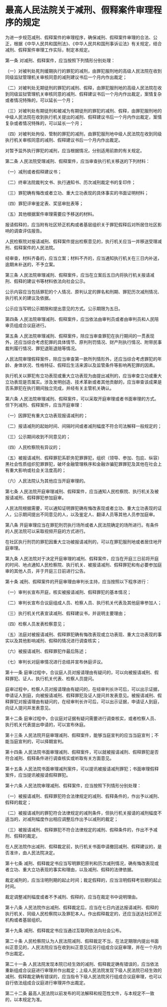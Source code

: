 # 最高人民法院关于减刑、假释案件审理程序的规定

<!-- INFO END -->

为进一步规范减刑、假释案件的审理程序，确保减刑、假释案件审理的合法、公正，根据《中华人民共和国刑法》、《中华人民共和国刑事诉讼法》有关规定，结合减刑、假释案件审理工作实际，制定本规定。

第一条 对减刑、假释案件，应当按照下列情形分别处理：

（一）对被判处死刑缓期执行的罪犯的减刑，由罪犯服刑地的高级人民法院在收到同级监狱管理机关审核同意的减刑建议书后一个月内作出裁定；

（二）对被判处无期徒刑的罪犯的减刑、假释，由罪犯服刑地的高级人民法院在收到同级监狱管理机关审核同意的减刑、假释建议书后一个月内作出裁定，案情复杂或者情况特殊的，可以延长一个月；

（三）对被判处有期徒刑和被减为有期徒刑的罪犯的减刑、假释，由罪犯服刑地的中级人民法院在收到执行机关提出的减刑、假释建议书后一个月内作出裁定，案情复杂或者情况特殊的，可以延长一个月；

（四）对被判处拘役、管制的罪犯的减刑，由罪犯服刑地中级人民法院在收到同级执行机关审核同意的减刑、假释建议书后一个月内作出裁定。

对暂予监外执行罪犯的减刑，应当根据情况，分别适用前款的有关规定。

第二条 人民法院受理减刑、假释案件，应当审查执行机关移送的下列材料：

（一）减刑或者假释建议书；

（二）终审法院裁判文书、执行通知书、历次减刑裁定书的复印件；

（三）罪犯确有悔改或者立功、重大立功表现的具体事实的书面证明材料；

（四）罪犯评审鉴定表、奖惩审批表等；

（五）其他根据案件审理需要应予移送的材料。

报请假释的，应当附有社区矫正机构或者基层组织关于罪犯假释后对所居住社区影响的调查评估报告。

人民检察院对报请减刑、假释案件提出检察意见的，执行机关应当一并移送受理减刑、假释案件的人民法院。

经审查，材料齐备的，应当立案；材料不齐的，应当通知执行机关在三日内补送，逾期未补送的，不予立案。

第三条 人民法院审理减刑、假释案件，应当在立案后五日内将执行机关报请减刑、假释的建议书等材料依法向社会公示。

公示内容应当包括罪犯的个人情况、原判认定的罪名和刑期、罪犯历次减刑情况、执行机关的建议及依据。

公示应当写明公示期限和提出意见的方式。公示期限为五日。

第四条 人民法院审理减刑、假释案件，应当依法由审判员或者由审判员和人民陪审员组成合议庭进行。

第五条 人民法院审理减刑、假释案件，除应当审查罪犯在执行期间的一贯表现外，还应当综合考虑犯罪的具体情节、原判刑罚情况、财产刑执行情况、附带民事裁判履行情况、罪犯退赃退赔等情况。

人民法院审理假释案件，除应当审查第一款所列情形外，还应当综合考虑罪犯的年龄、身体状况、性格特征、假释后生活来源以及监管条件等影响再犯罪的因素。

执行机关以罪犯有立功表现或重大立功表现为由提出减刑的，应当审查立功或重大立功表现是否属实。涉及发明创造、技术革新或者其他贡献的，应当审查该成果是否系罪犯在执行期间独立完成，并经有关主管机关确认。

第六条 人民法院审理减刑、假释案件，可以采取开庭审理或者书面审理的方式。但下列减刑、假释案件，应当开庭审理：

（一）因罪犯有重大立功表现报请减刑的；

（二）报请减刑的起始时间、间隔时间或者减刑幅度不符合司法解释一般规定的；

（三）公示期间收到不同意见的；

（四）人民检察院有异议的；

（五）被报请减刑、假释罪犯系职务犯罪罪犯，组织（领导、参加、包庇、纵容）黑社会性质组织犯罪罪犯，破坏金融管理秩序和金融诈骗犯罪罪犯及其他在社会上有重大影响或社会关注度高的；

（六）人民法院认为其他应当开庭审理的。

第七条 人民法院开庭审理减刑、假释案件，应当通知人民检察院、执行机关及被报请减刑、假释罪犯参加庭审。

人民法院根据需要，可以通知证明罪犯确有悔改表现或者立功、重大立功表现的证人，公示期间提出不同意见的人，以及鉴定人、翻译人员等其他人员参加庭审。

第八条 开庭审理应当在罪犯刑罚执行场所或者人民法院确定的场所进行。有条件的人民法院可以采取视频开庭的方式进行。

在社区执行刑罚的罪犯因重大立功被报请减刑的，可以在罪犯服刑地或者居住地开庭审理。

第九条 人民法院对于决定开庭审理的减刑、假释案件，应当在开庭三日前将开庭的时间、地点通知人民检察院、执行机关、被报请减刑、假释罪犯和有必要参加庭审的其他人员，并于开庭三日前进行公告。

第十条 减刑、假释案件的开庭审理由审判长主持，应当按照以下程序进行：

（一）审判长宣布开庭，核实被报请减刑、假释罪犯的基本情况；

（二）审判长宣布合议庭组成人员、检察人员、执行机关代表及其他庭审参加人；

（三）执行机关代表宣读减刑、假释建议书，并说明主要理由；

（四）检察人员发表检察意见；

（五）法庭对被报请减刑、假释罪犯确有悔改表现或立功表现、重大立功表现的事实以及其他影响减刑、假释的情况进行调查核实；

（六）被报请减刑、假释罪犯作最后陈述；

（七）审判长对庭审情况进行总结并宣布休庭评议。

第十一条 庭审过程中，合议庭人员对报请理由有疑问的，可以向被报请减刑、假释罪犯、证人、执行机关代表、检察人员提问。

庭审过程中，检察人员对报请理由有疑问的，在经审判长许可后，可以出示证据，申请证人到庭，向被报请减刑、假释罪犯及证人提问并发表意见。被报请减刑、假释罪犯对报请理由有疑问的，在经审判长许可后，可以出示证据，申请证人到庭，向证人提问并发表意见。

第十二条 庭审过程中，合议庭对证据有疑问需要进行调查核实，或者检察人员、执行机关代表提出申请的，可以宣布休庭。

第十三条 人民法院开庭审理减刑、假释案件，能够当庭宣判的应当当庭宣判；不能当庭宣判的，可以择期宣判。

第十四条 人民法院书面审理减刑、假释案件，可以就被报请减刑、假释罪犯是否符合减刑、假释条件进行调查核实或听取有关方面意见。

第十五条 人民法院书面审理减刑案件，可以提讯被报请减刑罪犯；书面审理假释案件，应当提讯被报请假释罪犯。

第十六条 人民法院审理减刑、假释案件，应当按照下列情形分别处理：

（一）被报请减刑、假释罪犯符合法律规定的减刑、假释条件的，作出予以减刑、假释的裁定；

（二）被报请减刑的罪犯符合法律规定的减刑条件，但执行机关报请的减刑幅度不适当的，对减刑幅度作出相应调整后作出予以减刑的裁定；

（三）被报请减刑、假释罪犯不符合法律规定的减刑、假释条件的，作出不予减刑、假释的裁定。

在人民法院作出减刑、假释裁定前，执行机关书面申请撤回减刑、假释建议的，是否准许，由人民法院决定。

第十七条 减刑、假释裁定书应当写明罪犯原判和历次减刑情况，确有悔改表现或者立功、重大立功表现的事实和理由，以及减刑、假释的法律依据。

裁定减刑的，应当注明刑期的起止时间；裁定假释的，应当注明假释考验期的起止时间。

裁定调整减刑幅度或者不予减刑、假释的，应当在裁定书中说明理由。

第十八条 人民法院作出减刑、假释裁定后，应当在七日内送达报请减刑、假释的执行机关、同级人民检察院以及罪犯本人。作出假释裁定的，还应当送达社区矫正机构或者基层组织。

第十九条 减刑、假释裁定书应当通过互联网依法向社会公布。

第二十条 人民检察院认为人民法院减刑、假释裁定不当，在法定期限内提出书面纠正意见的，人民法院应当在收到纠正意见后另行组成合议庭审理，并在一个月内作出裁定。

第二十一条 人民法院发现本院已经生效的减刑、假释裁定确有错误的，应当依法重新组成合议庭进行审理并作出裁定；上级人民法院发现下级人民法院已经生效的减刑、假释裁定确有错误的，应当指令下级人民法院另行组成合议庭审理，也可以自行依法组成合议庭进行审理并作出裁定。

第二十二条 最高人民法院以前发布的司法解释和规范性文件，与本规定不一致的，以本规定为准。